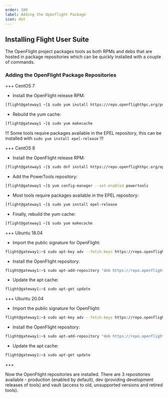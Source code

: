 ```yaml
---
order: 100
label: Adding the Openflight Package
icon: dot
---
```

## Installing Flight User Suite

The OpenFlight project packages tools as both RPMs and debs that are hosted in package repositories which can be quickly installed with a couple of commands. 

### Adding the OpenFlight Package Repositories

+++ CentOS 7

- Install the OpenFlight release RPM:
```bash
[flight@gateway1 ~]$ sudo yum install https://repo.openflighthpc.org/pub/centos/7/openflighthpc-release-latest.noarch.rpm
```
- Rebuild the yum cache:
```bash
[flight@gateway1 ~]$ sudo yum makecache
```
!!!
Some tools require packages available in the EPEL repository, this can be installed with `sudo yum install epel-release`
!!!

+++ CentOS 8

- Install the OpenFlight release RPM:
```bash
[flight@gateway1 ~]$ sudo dnf install https://repo.openflighthpc.org/openflight/centos/8/x86_64/openflighthpc-release-3-1.noarch.rpm
```

- Add the PowerTools repository:

```bash
[flight@gateway1 ~]$ yum config-manager --set-enabled powertools
```

- Most tools require packages available in the EPEL repository:

```bash
[flight@gateway1 ~]$ sudo yum install epel-release
```

- Finally, rebuild the yum cache:
```bash
[flight@gateway1 ~]$ sudo yum makecache
```

+++ Ubuntu 18.04

- Import the public signature for OpenFlight:
```bash
flight@gateway1:~$ sudo apt-key adv --fetch-keys https://repo.openflighthpc.org/openflighthpc-archive-key.asc
```
- Install the OpenFlight repository:
```bash
flight@gateway1:~$ sudo apt-add-repository "deb https://repo.openflighthpc.org/openflight/ubuntu stable main"
```
- Update the apt cache:
```bash
flight@gateway1:~$ sudo apt-get update
```
+++ Ubuntu 20.04

- Import the public signature for OpenFlight:
```bash
flight@gateway1:~$ sudo apt-key adv --fetch-keys https://repo.openflighthpc.org/openflighthpc-archive-key.asc
```
- Install the OpenFlight repository:
```bash
flight@gateway1:~$ sudo apt-add-repository "deb https://repo.openflighthpc.org/openflight/ubuntu stable main"
```
- Update the apt cache:
```bash
flight@gateway1:~$ sudo apt-get update
```
+++

Now the OpenFlight repositories are installed. There are 3 repositories available - production (enabled by default), dev (providing development releases of tools) and vault (access to old, unsupported versions and retired tools).

